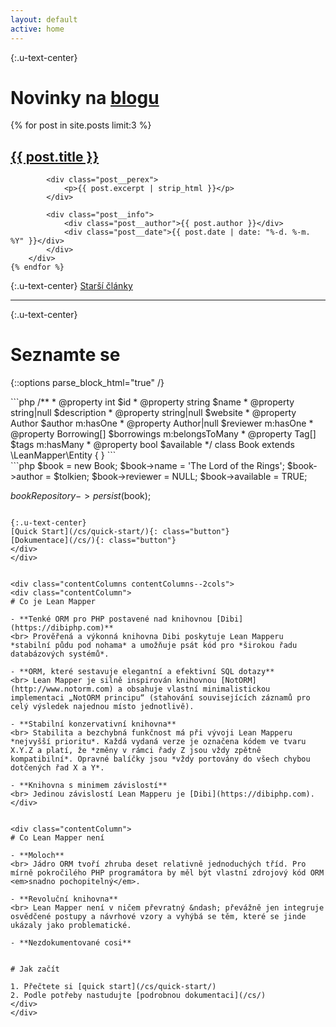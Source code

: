 ```yaml
---
layout: default
active: home
---
```


{:.u-text-center}
# Novinky na <a href="/blog/">blogu</a>

<div class="posts">
	{% for post in site.posts limit:3 %}
		<div class="post">
			<h2 class="post__title"><a href="{{ post.url }}">{{ post.title }}</a></h2>

			<div class="post__perex">
				<p>{{ post.excerpt | strip_html }}</p>
			</div>

			<div class="post__info">
				<div class="post__author">{{ post.author }}</div>
				<div class="post__date">{{ post.date | date: "%-d. %-m. %Y" }}</div>
			</div>
		</div>
	{% endfor %}
</div>

{:.u-text-center}
<a href="/blog/" class="button button--small">Starší články</a>

-----

{:.u-text-center}
# Seznamte se

{::options parse_block_html="true" /}
<div class="contentColumns contentColumns--2cols">
<div class="contentColumn">
```php
/**
 * @property int $id
 * @property string $name
 * @property string|null $description
 * @property string|null $website
 * @property Author $author m:hasOne
 * @property Author|null $reviewer m:hasOne
 * @property Borrowing[] $borrowings m:belongsToMany
 * @property Tag[] $tags m:hasMany
 * @property bool $available
 */
class Book extends \LeanMapper\Entity
{
}
```
</div>
<div class="contentColumn">
```php
$book = new Book;
$book->name = 'The Lord of the Rings';
$book->author = $tolkien;
$book->reviewer = NULL;
$book->available = TRUE;

$bookRepository->persist($book);
```

{:.u-text-center}
[Quick Start](/cs/quick-start/){: class="button"}
[Dokumentace](/cs/){: class="button"}
</div>
</div>


<div class="contentColumns contentColumns--2cols">
<div class="contentColumn">
# Co je Lean Mapper

- **Tenké ORM pro PHP postavené nad knihovnou [Dibi](https://dibiphp.com)**
<br> Prověřená a výkonná knihovna Dibi poskytuje Lean Mapperu *stabilní půdu pod nohama* a umožňuje psát kód pro *širokou řadu databázových systémů*.

- **ORM, které sestavuje elegantní a efektivní SQL dotazy**
<br> Lean Mapper je silně inspirován knihovnou [NotORM](http://www.notorm.com) a obsahuje vlastní minimalistickou implementaci „NotORM principu“ (stahování souvisejících záznamů pro celý výsledek najednou místo jednotlivě).

- **Stabilní konzervativní knihovna**
<br> Stabilita a bezchybná funkčnost má při vývoji Lean Mapperu *nejvyšší prioritu*. Každá vydaná verze je označena kódem ve tvaru X.Y.Z a platí, že *změny v rámci řady Z jsou vždy zpětně kompatibilní*. Opravné balíčky jsou *vždy portovány do všech chybou dotčených řad X a Y*.

- **Knihovna s minimem závislostí**
<br> Jedinou závislostí Lean Mapperu je [Dibi](https://dibiphp.com).
</div>


<div class="contentColumn">
# Co Lean Mapper není

- **Moloch**
<br> Jádro ORM tvoří zhruba deset relativně jednoduchých tříd. Pro mírně pokročilého PHP programátora by měl být vlastní zdrojový kód ORM <em>snadno pochopitelný</em>.

- **Revoluční knihovna**
<br> Lean Mapper není v ničem převratný &ndash; převážně jen integruje osvědčené postupy a návrhové vzory a vyhýbá se těm, které se jinde ukázaly jako problematické.

- **Nezdokumentované cosi**


# Jak začít

1. Přečtete si [quick start](/cs/quick-start/)
2. Podle potřeby nastudujte [podrobnou dokumentaci](/cs/)
</div>
</div>
